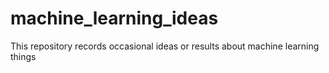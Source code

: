 # machine_learning_ideas
This repository records occasional ideas or results about machine learning things
